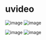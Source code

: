 # uvideo
![image](https://user-images.githubusercontent.com/80393294/191186462-6682e362-4da8-4f88-b923-f32450054509.png)
![image](https://user-images.githubusercontent.com/80393294/190964414-bc8550bb-a781-42c5-8803-d20fe5b08190.png)

![image](https://user-images.githubusercontent.com/80393294/190964540-ed3db8e3-e575-41a9-9f49-920f54c372a2.png)
![image](https://user-images.githubusercontent.com/80393294/190964467-c30ddfcd-1095-41bc-a4d5-88420f1d7709.png)
